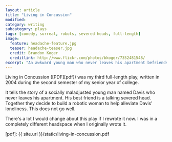 ```yaml
---
layout: article
title: "Living in Concussion"
modified:
category: writing
subcategory: plays
tags: [comedy, surreal, robots, severed heads, full-length]
image:
  feature: headache-feature.jpg
  teaser: headache-teaser.jpg
  credit: Brandon Koger
  creditlink: http://www.flickr.com/photos/bkoger/7352481548/
excerpt: "An awkward young man who never leaves his apartment befriends a talking severed head and decides to build a robotic woman."
---
```


Living in Concussion ([PDF][pdf]) was my third full-length play, written in 2004 during the second semester of my senior year of college.

It tells the story of a socially maladjusted young man named Davis who never leaves his apartment. His best friend is a talking severed head. Together they decide to build a robotic woman to help alleviate Davis' loneliness. This does not go well.

There's a lot I would change about this play if I rewrote it now. I was in a completely different headspace when I originally wrote it.

[pdf]: {{ site.url }}/static/living-in-concussion.pdf